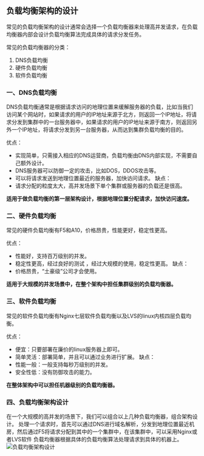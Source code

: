 
## 负载均衡架构的设计
常见的负载均衡架构的设计通常会选择一个负载均衡器来处理高并发请求，在负载均衡器内部会设计负载均衡算法完成具体的请求分发任务。

常见的负载均衡器的分类：
1. DNS负载均衡
2. 硬件负载均衡
3. 软件负载均衡

### 一、DNS负载均衡
DNS负载均衡通常是根据请求访问的地理位置来缓解服务器的负载，比如当我们访问某个网站时，如果请求的用户的IP地址来源于北方，则返回一个IP地址，将请求分发到集群中的一台服务器中，如果请求的用户的IP地址来源于南方，则返回另外一个IP地址，将请求分发到另一台服务器，从而达到集群负载均衡的目的。

优点：
- 实现简单，只需接入相应的DNS运营商，负载均衡由DNS内部实现，不需要自己额外设计。
- DNS服务器可以防御一定的攻击，比如DOS，DDOS攻击等。
- 可以将请求发送到地理位置最近的服务器，加快访问请求。
缺点：
- 请求分配的粒度太大，高并发场景下单个集群或服务器的负载还是很高。

**适用于做负载均衡的第一层架构设计，根据地理位置分配请求，加快访问速度。**

### 二、硬件负载均衡
常见的硬件负载均衡有F5和A10，价格昂贵，性能更好，稳定性更高。

优点：
- 性能好，支持百万级别的并发。
- 稳定性更高，经过良好的测试 ，经过大规模的使用，稳定性更高。
缺点：
- 价格昂贵，“土豪级”公司才会使用。

**适用于大规模的并发场景中，在整个架构中担任集群级别的负载均衡器。**

### 三、软件负载均衡
常见的软件负载均衡有Nginx七层软件负载均衡以及LVS的linux内核四层负载均衡。

优点：
- 便宜：只要部署在廉价的linux服务器上即可。
- 简单灵活：部署简单，并且可以通过业务进行扩展。
缺点：
- 性能一般：一般支持每秒万级别的并发。
- 安全性低：没有防御攻击的能力。

**在整体架构中可以担任机器级别的负载均衡器。**

### 四、负载均衡架构设计
在一个大规模的高并发的场景下，我们可以组合以上几种负载均衡器，组合架构设计。
处理一个请求时，首先可以通过DNS进行域名解析，分发到地理位置最近机房，然后通过F5将请求分配到其中的一个集群中，在该集群中，可以采用Nginx或者LVS软件
负载均衡器根据具体的负载均衡算法处理请求到具体的机器上。
![负载均衡架构设计](https://github.com/ljcan/Review/blob/master/Java/pictures/%E8%B4%9F%E8%BD%BD%E5%9D%87%E8%A1%A1%E6%9E%B6%E6%9E%84%E8%AE%BE%E8%AE%A1.png)


